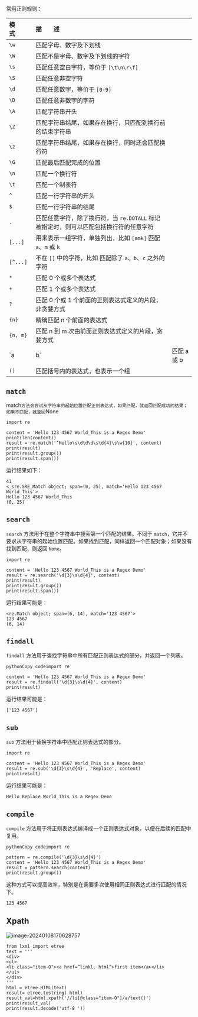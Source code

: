 常用正则规则：

| 模　　式 | 描　　述                                                     |             |
| :------- | :----------------------------------------------------------- | ----------- |
| `\w`     | 匹配字母、数字及下划线                                       |             |
| `\W`     | 匹配不是字母、数字及下划线的字符                             |             |
| `\s`     | 匹配任意空白字符，等价于 `[\t\n\r\f]`                        |             |
| `\S`     | 匹配任意非空字符                                             |             |
| `\d`     | 匹配任意数字，等价于 `[0-9]`                                 |             |
| `\D`     | 匹配任意非数字的字符                                         |             |
| `\A`     | 匹配字符串开头                                               |             |
| `\Z`     | 匹配字符串结尾，如果存在换行，只匹配到换行前的结束字符串     |             |
| `\z`     | 匹配字符串结尾，如果存在换行，同时还会匹配换行符             |             |
| `\G`     | 匹配最后匹配完成的位置                                       |             |
| `\n`     | 匹配一个换行符                                               |             |
| `\t`     | 匹配一个制表符                                               |             |
| `^`      | 匹配一行字符串的开头                                         |             |
| `$`      | 匹配一行字符串的结尾                                         |             |
| `.`      | 匹配任意字符，除了换行符，当 `re.DOTALL` 标记被指定时，则可以匹配包括换行符的任意字符 |             |
| `[...]`  | 用来表示一组字符，单独列出，比如 `[amk]` 匹配 `a`、`m` 或 `k` |             |
| `[^...]` | 不在 `[]` 中的字符，比如 匹配除了 `a`、`b`、`c` 之外的字符   |             |
| `*`      | 匹配 0 个或多个表达式                                        |             |
| `+`      | 匹配 1 个或多个表达式                                        |             |
| `?`      | 匹配 0 个或 1 个前面的正则表达式定义的片段，非贪婪方式       |             |
| `{n}`    | 精确匹配 n 个前面的表达式                                    |             |
| `{n, m}` | 匹配 n 到 m 次由前面正则表达式定义的片段，贪婪方式           |             |
| `a       | b`                                                           | 匹配 a 或 b |
| `()`     | 匹配括号内的表达式，也表示一个组                             |             |



## `match`

match` 方法会尝试从字符串的起始位置匹配正则表达式，如果匹配，就返回匹配成功的结果；如果不匹配，就返回 `None

```
import re

content = 'Hello 123 4567 World_This is a Regex Demo'
print(len(content))
result = re.match('^Hello\s\d\d\d\s\d{4}\s\w{10}', content)
print(result)
print(result.group())
print(result.span())
```

运行结果如下：

```
41
<_sre.SRE_Match object; span=(0, 25), match='Hello 123 4567 World_This'>
Hello 123 4567 World_This
(0, 25)
```

## `search`

`search` 方法用于在整个字符串中搜索第一个匹配的结果。不同于 `match`，它并不要求从字符串的起始位置匹配。如果找到匹配，同样返回一个匹配对象；如果没有找到匹配，则返回 `None`。

```
import re

content = 'Hello 123 4567 World_This is a Regex Demo'
result = re.search('\d{3}\s\d{4}', content)
print(result)
print(result.group())
print(result.span())
```

运行结果可能是：

```
<re.Match object; span=(6, 14), match='123 4567'>
123 4567
(6, 14)
```

## `findall`

`findall` 方法用于查找字符串中所有匹配正则表达式的部分，并返回一个列表。

```
pythonCopy codeimport re

content = 'Hello 123 4567 World_This is a Regex Demo'
result = re.findall('\d{3}\s\d{4}', content)
print(result)
```

运行结果可能是：

```
['123 4567']
```

## `sub`

`sub` 方法用于替换字符串中匹配正则表达式的部分。

```
import re

content = 'Hello 123 4567 World_This is a Regex Demo'
result = re.sub('\d{3}\s\d{4}', 'Replace', content)
print(result)
```

运行结果可能是：

```
Hello Replace World_This is a Regex Demo
```

## `compile`

`compile` 方法用于将正则表达式编译成一个正则表达式对象，以便在后续的匹配中复用。

```
pythonCopy codeimport re

pattern = re.compile('\d{3}\s\d{4}')
content = 'Hello 123 4567 World_This is a Regex Demo'
result = pattern.search(content)
print(result.group())
```

这种方式可以提高效率，特别是在需要多次使用相同正则表达式进行匹配的情况下。

```
123 4567
```

## Xpath

![image-20240108170628757](F:\笔记\python\正则.assets\image-20240108170628757.png)

```
from lxml import etree
text = ''' 
<div> 
<ul> 
<li class="item-O"><a href=”linkl. html”>first item</a></li> 
</ul> 
</div> 
'''
html = etree.HTML(text)
result= etree.tostring( html)
result_val=html.xpath('//li[@class="item-O"]/a/text()')
print(result_val)
print(result.decode('utf-8 '))
```

